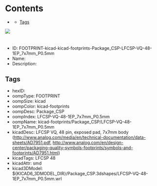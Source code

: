 



Contents
========

* [](#)
	* [Tags](#tags)
  
![][im]
# 

- ID: FOOTPRINT-kicad-kicad-footprints-Package_CSP-LFCSP-VQ-48-1EP_7x7mm_P0.5mm
- Name: 
- Description: 

## Tags

- hexID: 
- oompType: FOOTPRINT
- oompSize: kicad
- oompColor: kicad-footprints
- oompDesc: Package_CSP
- oompIndex: LFCSP-VQ-48-1EP_7x7mm_P0.5mm
- oompName: kicad-footprints/Package_CSP/LFCSP-VQ-48-1EP_7x7mm_P0.5mm
- kicadDesc: LFCSP VQ, 48 pin, exposed pad, 7x7mm body (http://www.analog.com/media/en/technical-documentation/data-sheets/AD7951.pdf, http://www.analog.com/en/design-center/packaging-quality-symbols-footprints/symbols-and-footprints/AD7951.html)
- kicadTags: LFCSP 48
- kicadAttr: smd
- kicad3DModel: ${KICAD6_3DMODEL_DIR}/Package_CSP.3dshapes/LFCSP-VQ-48-1EP_7x7mm_P0.5mm.wrl



[im]: image.png
